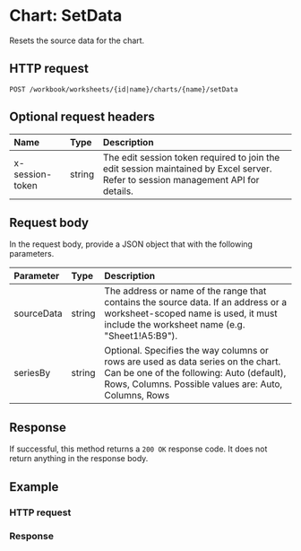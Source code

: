 # Chart: SetData

Resets the source data for the chart.
## HTTP request
```http
POST /workbook/worksheets/{id|name}/charts/{name}/setData
```
## Optional request headers
| Name       | Type | Description|
|:-----------|:------|:----------|
| x-session-token   | string  | The edit session token required to join the edit session maintained by Excel server. Refer to session management API for details.|

## Request body
In the request body, provide a JSON object that with the following parameters.

| Parameter	   | Type	|Description|
|:---------------|:--------|:-----------|
|sourceData|string|The address or name of the range that contains the source data. If an address or a worksheet-scoped name is used, it must include the worksheet name (e.g. "Sheet1!A5:B9"). |
|seriesBy|string|Optional. Specifies the way columns or rows are used as data series on the chart. Can be one of the following: Auto (default), Rows, Columns.  Possible values are: Auto, Columns, Rows|

## Response
If successful, this method returns a `200 OK` response code. It does not return anything in the response body.
## Example
### HTTP request
### Response
